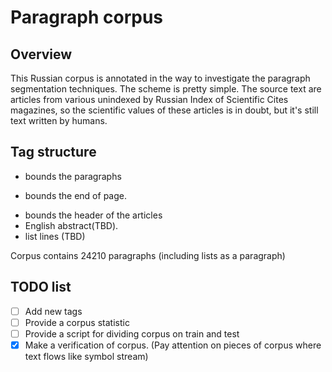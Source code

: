 # Paragraph corpus

## Overview

This Russian corpus is annotated in the way to investigate the paragraph segmentation techniques.  The scheme is pretty simple. The source text are articles from various unindexed by Russian Index of Scientific Cites magazines, so the scientific values of these articles is in doubt, but it's still text written by humans.

## Tag structure
* <pa></pa> bounds the paragraphs
* <p> bounds the end of page.
* <h></h> bounds the header of the articles
* <en></en> English abstract(TBD).
* <l><l> list lines (TBD)

Corpus contains 24210 paragraphs (including lists as a paragraph)
## TODO list

- [ ] Add new tags
- [ ] Provide a corpus statistic
- [ ] Provide a script for dividing corpus on train and test
- [x] Make a verification of corpus. (Pay attention on pieces of corpus where text flows like symbol stream)
